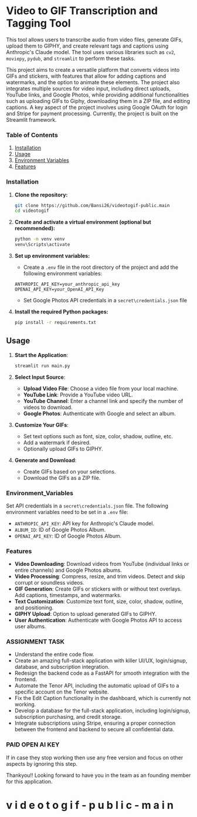 # Video to GIF Transcription and Tagging Tool

This tool allows users to transcribe audio from video files, generate GIFs, upload them to GIPHY, and create relevant tags and captions using Anthropic's Claude model. The tool uses various libraries such as `cv2`, `moviepy`, `pydub`, and `streamlit` to perform these tasks.

This project aims to create a versatile platform that converts videos into GIFs and stickers, with features that allow for adding captions and watermarks, and the option to animate these elements. The project also integrates multiple sources for video input, including direct uploads, YouTube links, and Google Photos, while providing additional functionalities such as uploading GIFs to Giphy, downloading them in a ZIP file, and editing captions. A key aspect of the project involves using Google OAuth for login and Stripe for payment processing. Currently, the project is built on the Streamlit framework.

### Table of Contents

1. [Installation](#installation)
2. [Usage](#usage)
3. [Environment Variables](#environment_variables)
4. [Features](#Features)

### Installation

1. **Clone the repository:**

   ```bash
   git clone https://github.com/Bansi26/videotogif-public.main
   cd videotogif
   ```

2. **Create and activate a virtual environment (optional but recommended):**

   ```bash
   python -m venv venv
   venv\Scripts\activate
   ```

3. **Set up environment variables:**

   - Create a `.env` file in the root directory of the project and add the following environment variables:

   ```env
   ANTHROPIC_API_KEY=your_anthropic_api_key
   OPENAI_API_KEY=your_OpenAI_API_Key
   ```

   - Set Google Photos API credentials in a `secret\credentials.json` file

4. **Install the required Python packages:**
   ```bash
   pip install -r requirements.txt
   ```

## Usage

1. **Start the Application**:

   ```bash
   streamlit run main.py
   ```

2. **Select Input Source**:

   - **Upload Video File**: Choose a video file from your local machine.
   - **YouTube Link**: Provide a YouTube video URL.
   - **YouTube Channel**: Enter a channel link and specify the number of videos to download.
   - **Google Photos**: Authenticate with Google and select an album.

3. **Customize Your GIFs**:

   - Set text options such as font, size, color, shadow, outline, etc.
   - Add a watermark if desired.
   - Optionally upload GIFs to GIPHY.

4. **Generate and Download**:
   - Create GIFs based on your selections.
   - Download the GIFs as a ZIP file.

### Environment_Variables

Set API credentials in a `secret\credentials.json` file.
The following environment variables need to be set in a `.env` file:

- `ANTHROPIC_API_KEY`: API key for Anthropic's Claude model.
- `ALBUM_ID`: ID of Google Photos Album.
- `OPENAI_API_KEY`: ID of Google Photos Album.

### Features

- **Video Downloading**: Download videos from YouTube (individual links or entire channels) and Google Photos albums.
- **Video Processing**: Compress, resize, and trim videos. Detect and skip corrupt or soundless videos.
- **GIF Generation**: Create GIFs or stickers with or without text overlays. Add captions, timestamps, and watermarks.
- **Text Customization**: Customize text font, size, color, shadow, outline, and positioning.
- **GIPHY Upload**: Option to upload generated GIFs to GIPHY.
- **User Authentication**: Authenticate with Google Photos API to access user albums.

### ASSIGNMENT TASK

- Understand the entire code flow.
- Create an amazing full-stack application with killer UI/UX, login/signup, database, and subscription integration.
- Redesign the backend code as a FastAPI for smooth integration with the frontend.
- Automate the Tenor API, including the automatic upload of GIFs to a specific account on the Tenor website.
- Fix the Edit Caption functionality in the dashboard, which is currently not working.
- Develop a database for the full-stack application, including login/signup, subscription purchasing, and credit storage.
- Integrate subscriptions using Stripe, ensuring a proper connection between the frontend and backend to secure all confidential data.

### PAID OPEN AI KEY



If in case they stop working then use any free version and focus on other aspects by ignoring this step.

Thankyou!! Looking forward to have you in the team as an founding member for this application.
#   v i d e o t o g i f - p u b l i c - m a i n 
 
 
